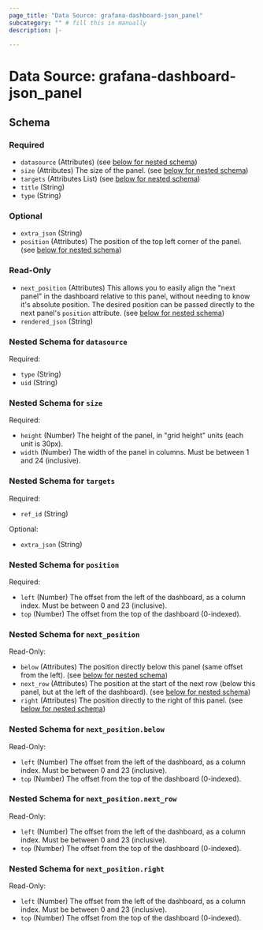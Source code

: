 ```yaml
---
page_title: "Data Source: grafana-dashboard-json_panel"
subcategory: "" # fill this in manually
description: |-
      
---
```


# Data Source: grafana-dashboard-json_panel





<!-- schema generated by tfplugindocs -->
## Schema

### Required

- `datasource` (Attributes) (see [below for nested schema](#nestedatt--datasource))
- `size` (Attributes) The size of the panel. (see [below for nested schema](#nestedatt--size))
- `targets` (Attributes List) (see [below for nested schema](#nestedatt--targets))
- `title` (String)
- `type` (String)

### Optional

- `extra_json` (String)
- `position` (Attributes) The position of the top left corner of the panel. (see [below for nested schema](#nestedatt--position))

### Read-Only

- `next_position` (Attributes) This allows you to easily align the "next panel" in the dashboard relative to this panel, without needing to know it's absolute position. The desired position can be passed directly to the next panel's `position` attribute. (see [below for nested schema](#nestedatt--next_position))
- `rendered_json` (String)

<a id="nestedatt--datasource"></a>
### Nested Schema for `datasource`

Required:

- `type` (String)
- `uid` (String)


<a id="nestedatt--size"></a>
### Nested Schema for `size`

Required:

- `height` (Number) The height of the panel, in "grid height" units (each unit is 30px).
- `width` (Number) The width of the panel in columns. Must be between 1 and 24 (inclusive).


<a id="nestedatt--targets"></a>
### Nested Schema for `targets`

Required:

- `ref_id` (String)

Optional:

- `extra_json` (String)


<a id="nestedatt--position"></a>
### Nested Schema for `position`

Required:

- `left` (Number) The offset from the left of the dashboard, as a column index. Must be between 0 and 23 (inclusive).
- `top` (Number) The offset from the top of the dashboard (0-indexed).


<a id="nestedatt--next_position"></a>
### Nested Schema for `next_position`

Read-Only:

- `below` (Attributes) The position directly below this panel (same offset from the left). (see [below for nested schema](#nestedatt--next_position--below))
- `next_row` (Attributes) The position at the start of the next row (below this panel, but at the left of the dashboard). (see [below for nested schema](#nestedatt--next_position--next_row))
- `right` (Attributes) The position directly to the right of this panel. (see [below for nested schema](#nestedatt--next_position--right))

<a id="nestedatt--next_position--below"></a>
### Nested Schema for `next_position.below`

Read-Only:

- `left` (Number) The offset from the left of the dashboard, as a column index. Must be between 0 and 23 (inclusive).
- `top` (Number) The offset from the top of the dashboard (0-indexed).


<a id="nestedatt--next_position--next_row"></a>
### Nested Schema for `next_position.next_row`

Read-Only:

- `left` (Number) The offset from the left of the dashboard, as a column index. Must be between 0 and 23 (inclusive).
- `top` (Number) The offset from the top of the dashboard (0-indexed).


<a id="nestedatt--next_position--right"></a>
### Nested Schema for `next_position.right`

Read-Only:

- `left` (Number) The offset from the left of the dashboard, as a column index. Must be between 0 and 23 (inclusive).
- `top` (Number) The offset from the top of the dashboard (0-indexed).

